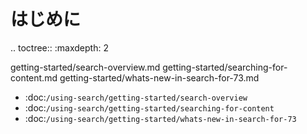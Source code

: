 はじめに
===============

.. toctree:: :maxdepth: 2

   getting-started/search-overview.md
   getting-started/searching-for-content.md
   getting-started/whats-new-in-search-for-73.md

-  :doc:`/using-search/getting-started/search-overview`
-  :doc:`/using-search/getting-started/searching-for-content`
-  :doc:`/using-search/getting-started/whats-new-in-search-for-73`
